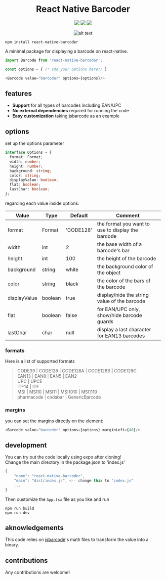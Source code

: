 <h1 align="center">React Native Barcoder</h1>

<div align="center">
    
![](https://img.shields.io/npm/v/react-native-barcoder)
![](https://img.shields.io/npm/dm/react-native-barcoder)
![](https://img.shields.io/github/languages/code-size/TheBlindHawk/react-native-barcoder)

</div>

<div align="center">

![alt text](https://github.com/TheBlindHawk/react-native-barcoder/blob/main/docs/sample.png?raw=true)

</div>

```
npm install react-native-barcoder
```

A minimal package for displaying a barcode on react-native.

```typescript
import Barcode from 'react-native-barcoder';

const options = { /* add your options here*/ }

<Barcode value="barcoder" options={options}/>
```

## features

- **Support** for all types of barcodes including EAN/UPC
- **No external dependencies** required for running the code
- **Easy customization** taking jsbarcode as an example

## options

set up the options parameter

```typescript
interface Options = {
  format: Format;
  width: number;
  height: number;
  background: string;
  color: string;
  displayValue: boolean;
  flat: boolean;
  lastChar: boolean;
};
```

regarding each value inside options:

| Value         | Type      | Default   | Comment        |
| ------------- | --------- | --------- | -------------- |
| format        | Format    | 'CODE128' | the format you want to use to display the barcode  |
| width         | int       | 2         | the base width of a barcode's bar                  |
| height        | int       | 100       | the height of the barcode                          |
| background    | string    | white     | the background color of the object                 |
| color         | string    | black     | the color of the bars of the barcode               |
| displayValue  | boolean   | true      | display/hide the string value of the barcode       |
| flat          | boolean   | false     | for EAN/UPC only, show/hide barcode guards         |
| lastChar      | char      | null      | display a last character for EAN13 barcodes        |

### formats

Here is a list of supported formats
> CODE39 | CODE128 | CODE128A | CODE128B | CODE128C  
> EAN13 | EAN8 | EAN5 | EAN2  
> UPC | UPCE  
> ITF14 | ITF  
> MSI | MSI10 | MSI11 | MSI1010 | MSI1110  
> pharmacode | codabar | GenericBarcode  

### margins

you can set the margins directly on the element:
```typescript
<Barcode value="barcoder" options={options} marginLeft={40}/>
```

## development

You can try out the code locally using expo after cloning!  
Change the main directory in the package.json to 'index.js'
```js
{
    "name": "react-native-barcoder",
    "main": "dist/index.js", <-- change this to "index.js"
    ...
}
```
Then customize the ```App.tsx``` file as you like and run
```
npm run build
npm run dev
```
## aknowledgements

This code relies on [jsbarcode](https://github.com/lindell/JsBarcode/blob/master/README.md#options)'s math files to transform the value into a binary.

## contributions

Any contributions are welcome!
